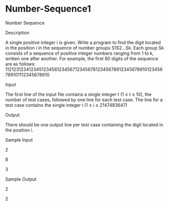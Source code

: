 # Number-Sequence1

Number Sequence

Description

A single positive integer i is given. Write a program to find the digit located in the position i in the sequence of number groups S1S2...Sk. Each group Sk consists of a sequence of positive integer numbers ranging from 1 to k, written one after another. 
For example, the first 80 digits of the sequence are as follows: 
11212312341234512345612345671234567812345678912345678910123456789101112345678910

Input

The first line of the input file contains a single integer t (1 ≤ t ≤ 10), the number of test cases, followed by one line for each test case. The line for a test case contains the single integer i (1 ≤ i ≤ 2147483647)

Output

There should be one output line per test case containing the digit located in the position i.

Sample Input

2

8

3

Sample Output

2

2

